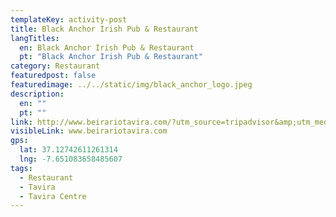 ```yaml
---
templateKey: activity-post
title: Black Anchor Irish Pub & Restaurant
langTitles:
  en: Black Anchor Irish Pub & Restaurant
  pt: "Black Anchor Irish Pub & Restaurant"
category: Restaurant 
featuredpost: false
featuredimage: ../../static/img/black_anchor_logo.jpeg
description: 
  en: ""
  pt: ""
link: http://www.beirariotavira.com/?utm_source=tripadvisor&amp;utm_medium=referral
visibleLink: www.beirariotavira.com
gps:
  lat: 37.12742611261314
  lng: -7.651083658485607
tags:
  - Restaurant
  - Tavira
  - Tavira Centre
---
```


